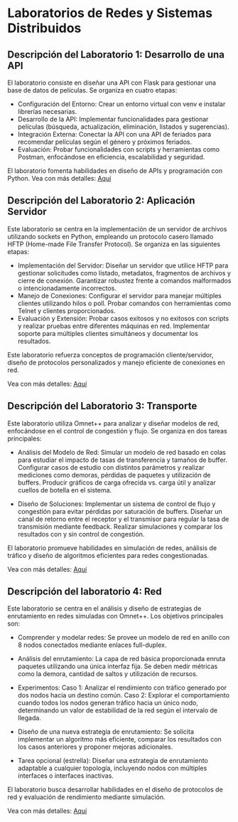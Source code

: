 # Laboratorios de Redes y Sistemas Distribuidos

## Descripción del Laboratorio 1: Desarrollo de una API
El laboratorio consiste en diseñar una API con Flask para gestionar una base de datos de películas. Se organiza en cuatro etapas:
* Configuración del Entorno: Crear un entorno virtual con venv e instalar librerías necesarias.
* Desarrollo de la API: Implementar funcionalidades para gestionar películas (búsqueda, actualización, eliminación, listados y sugerencias).
* Integración Externa: Conectar la API con una API de feriados para recomendar películas según el género y próximos feriados.
* Evaluación: Probar funcionalidades con scripts y herramientas como Postman, enfocándose en eficiencia, escalabilidad y seguridad.

El laboratorio fomenta habilidades en diseño de APIs y programación con Python.
Vea con más detalles: [Aquí](Laboratorio%201%3A%20Desarrollo%20de%20una%20API/2024%20Lab1_enunciado.pdf)

## Descripción del Laboratorio 2: Aplicación Servidor
Este laboratorio se centra en la implementación de un servidor de archivos utilizando sockets en Python, empleando un protocolo casero llamado HFTP (Home-made File Transfer Protocol). Se organiza en las siguientes etapas:
* Implementación del Servidor:
Diseñar un servidor que utilice HFTP para gestionar solicitudes como listado, metadatos, fragmentos de archivos y cierre de conexión.
Garantizar robustez frente a comandos malformados o intencionadamente incorrectos.
* Manejo de Conexiones:
Configurar el servidor para manejar múltiples clientes utilizando hilos o poll.
Probar comandos con herramientas como Telnet y clientes proporcionados.
* Evaluación y Extensión:
Probar casos exitosos y no exitosos con scripts y realizar pruebas entre diferentes máquinas en red.
Implementar soporte para múltiples clientes simultáneos y documentar los resultados.

Este laboratorio refuerza conceptos de programación cliente/servidor, diseño de protocolos personalizados y manejo eficiente de conexiones en red.

Vea con más detalles: [Aquí](Laboratorio%202%3A%20Aplicaci%C3%B3n%20Servidor/2024%20Lab2_enunciado.pdf)

## Descripción del Laboratorio 3: Transporte
Este laboratorio utiliza Omnet++ para analizar y diseñar modelos de red, enfocándose en el control de congestión y flujo. Se organiza en dos tareas principales:

* Análisis del Modelo de Red:
Simular un modelo de red basado en colas para estudiar el impacto de tasas de transferencia y tamaños de buffer.
Configurar casos de estudio con distintos parámetros y realizar mediciones como demoras, pérdidas de paquetes y utilización de buffers.
Producir gráficos de carga ofrecida vs. carga útil y analizar cuellos de botella en el sistema.

* Diseño de Soluciones:
Implementar un sistema de control de flujo y congestión para evitar pérdidas por saturación de buffers.
Diseñar un canal de retorno entre el receptor y el transmisor para regular la tasa de transmisión mediante feedback.
Realizar simulaciones y comparar los resultados con y sin control de congestión.

El laboratorio promueve habilidades en simulación de redes, análisis de tráfico y diseño de algoritmos eficientes para redes congestionadas.

Vea con más detalles: [Aquí](Laboratorio%203%3A%20Transporte/2024%20Lab3_enunciado.pdf)

## Descripción del laboratorio 4: Red

Este laboratorio se centra en el análisis y diseño de estrategias de enrutamiento en redes simuladas con Omnet++. Los objetivos principales son:

* Comprender y modelar redes: Se provee un modelo de red en anillo con 8 nodos conectados mediante enlaces full-duplex.

* Análisis del enrutamiento: La capa de red básica proporcionada enruta paquetes utilizando una única interfaz fija. Se deben medir métricas como la demora, cantidad de saltos y utilización de recursos.
* Experimentos:
Caso 1: Analizar el rendimiento con tráfico generado por dos nodos hacia un destino común.
Caso 2: Explorar el comportamiento cuando todos los nodos generan tráfico hacia un único nodo, determinando un valor de estabilidad de la red según el intervalo de llegada.
* Diseño de una nueva estrategia de enrutamiento: Se solicita implementar un algoritmo más eficiente, comparar los resultados con los casos anteriores y proponer mejoras adicionales.
* Tarea opcional (estrella): Diseñar una estrategia de enrutamiento adaptable a cualquier topología, incluyendo nodos con múltiples interfaces o interfaces inactivas.

El laboratorio busca desarrollar habilidades en el diseño de protocolos de red y evaluación de rendimiento mediante simulación.

Vea con más detalles: [Aquí](Laboratorio%204%3A%20Red/2024%20Lab4_enunciado.pdf)

